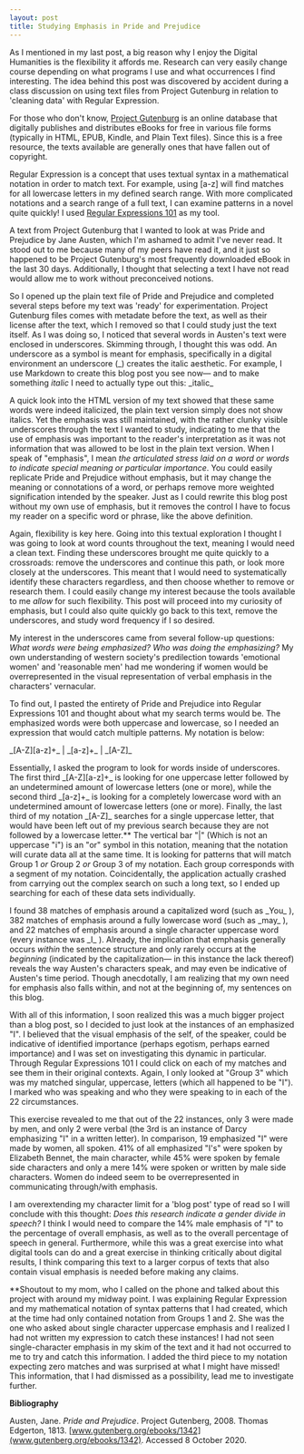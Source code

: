 ```yaml
---
layout: post
title: Studying Emphasis in Pride and Prejudice
---
```


As I mentioned in my last post, a big reason why I enjoy the Digital Humanities is the flexibility it affords me. Research can very easily change course depending on what programs I use and what occurrences I find interesting. The idea behind this post was discovered by accident during a class discussion on using text files from Project Gutenburg in relation to 'cleaning data' with Regular Expression.

For those who don't know, [Project Gutenburg](https://www.gutenberg.org) is an online database that digitally publishes and distributes eBooks for free in various file forms (typically in HTML, EPUB, Kindle, and Plain Text files). Since this is a free resource, the texts available are generally ones that have fallen out of copyright. 

Regular Expression is a concept that uses textual syntax in a mathematical notation in order to match text. For example, using [a-z] will find matches for all lowercase letters in my defined search range. With more complicated notations and a search range of a full text, I can examine patterns in a novel quite quickly! I used [Regular Expressions 101](https://regex101.com) as my tool.

A text from Project Gutenburg that I wanted to look at was Pride and Prejudice by Jane Austen, which I'm ashamed to admit I've never read. It stood out to me because many of my peers have read it, and it just so happened to be Project Gutenburg's most frequently downloaded eBook in the last 30 days. Additionally, I thought that selecting a text I have not read would allow me to work without preconceived notions.

So I opened up the plain text file of Pride and Prejudice and completed several steps before my text was 'ready' for experimentation. Project Gutenburg files comes with metadate before the text, as well as their license after the text, which I removed so that I could study just the text itself. As I was doing so, I noticed that several words in Austen's text were enclosed in underscores. Skimming through, I thought this was odd. An underscore as a symbol is meant for emphasis, specifically in a digital environment an underscore (\_) creates the italic aesthetic. For example, I use Markdown to create this blog post you see now— and to make something _italic_ I need to actually type out this: \_italic\_

A quick look into the HTML version of my text showed that these same words were indeed italicized, the plain text version simply does not show italics. Yet the emphasis was still maintained, with the rather clunky visible underscores through the text I wanted to study, indicating to me that the use of emphasis was important to the reader's interpretation as it was not information that was allowed to be lost in the plain text version. When I speak of "emphasis", I mean *the articulated stress laid on a word or words to indicate special meaning or particular importance*. You could easily replicate Pride and Prejudice without emphasis, but it may change the meaning or connotations of a word, or perhaps remove more weighted signification intended by the speaker. Just as I could rewrite this blog post without my own use of emphasis, but it removes the control I have to focus my reader on a specific word or phrase, like the above definition.


Again, flexibility is key here. Going into this textual exploration I thought I was going to look at word counts throughout the text, meaning I would need a clean text. Finding these underscores brought me quite quickly to a crossroads: remove the underscores and continue this path, or look more closely at the underscores. This meant that I would need to systematically identify these characters regardless, and then choose whether to remove or research them.
I could easily change my interest because the tools available to me *allow* for such flexibility. This post will proceed into my curiosity of emphasis, but I could also quite quickly go back to this text, remove the underscores, and study word frequency if I so desired.

My interest in the underscores came from several follow-up questions: _What words were being emphasized? Who was doing the emphasizing?_ My own understanding of western society's predilection towards 'emotional women' and 'reasonable men' had me wondering if women would be overrepresented in the visual representation of verbal emphasis in the characters' vernacular. 

To find out, I pasted the entirety of Pride and Prejudice into Regular Expressions 101 and thought about what my search terms would be. The emphasized words were both uppercase and lowercase, so I needed an expression that would catch multiple patterns. My notation is below:

 \_[A-Z][a-z]+\_ \|  \_[a-z]+\_  \|  \_[A-Z]\_

Essentially, I asked the program to look for words inside of underscores. The first third  \_[A-Z][a-z]+\_ is looking for one uppercase letter followed by an undetermined amount of lowercase letters (one or more), while the second third \_[a-z]+\_ is looking for a completely lowercase word with an undetermined amount of lowercase letters (one or more). Finally, the last third of my notation \_[A-Z]\_ searches for a single uppercase letter, that would have been left out of my previous search because they are not followed by a lowercase letter.\** The vertical bar "\|" (Which is not an uppercase "i") is an "or" symbol in this notation, meaning that the notation will curate data all at the same time. It is looking for patterns that will match Group 1 *or* Group 2 *or* Group 3 of my notation. Each group corresponds with a segment of my notation.  Coincidentally, the application actually crashed from carrying out the complex search on such a long text, so I ended up searching for each of these data sets individually.

I found 38 matches of emphasis around a capitalized word (such as \_You\_ ), 382 matches of emphasis around a fully lowercase word (such as \_may\_ ), and 22 matches of emphasis around a single character uppercase word (every instance was \_I\_ ). Already, the implication that emphasis generally occurs _within_ the sentence structure and only rarely occurs at the _beginning_ (indicated by the capitalization— in this instance the lack thereof) reveals the way Austen's characters speak, and may even be indicative of Austen's time period. Though anecdotally, I am realizing that my own need for emphasis also falls within, and not at the beginning of, my sentences on this blog.

With all of this information, I soon realized this was a much bigger project than a blog post, so I decided to just look at the instances of an emphasized "I". I believed that the visual emphasis of the self, of the speaker, could be indicative of identified importance (perhaps egotism, perhaps earned importance) and I was set on investigating this dynamic in particular. Through Regular Expressions 101 I could click on each of my matches and see them in their original contexts. Again, I only looked at "Group 3" which was my matched singular, uppercase, letters (which all happened to be "I"). I marked who was speaking and who they were speaking to in each of the 22 circumstances.

This exercise revealed to me that out of the 22 instances, only 3 were made by men, and only 2 were verbal (the 3rd is an instance of Darcy emphasizing "I" in a written letter). In comparison, 19 emphasized "I" were made by women, all spoken. 41% of all emphasized "I's" were spoken by Elizabeth Bennet, the main character, while 45% were spoken by female side characters and only a mere 14% were spoken or written by male side characters. Women do indeed seem to be overrepresented in communicating through/with emphasis. 

I am overextending my character limit for a 'blog post' type of read so I will conclude with this thought: *Does this research indicate a gender divide in speech?* I think I would need to compare the 14% male emphasis of "I" to the percentage of overall emphasis, as well as to the overall percentage of speech in general. Furthermore, while this was a great exercise into what digital tools can do and a great exercise in thinking critically about digital results, I think comparing this text to a larger corpus of texts that also contain visual emphasis is needed before making any claims.

\**Shoutout to my mom, who I called on the phone and talked about this project with around my midway point. I was explaining Regular Expression and my mathematical notation of syntax patterns that I had created, which at the time had only contained notation from Groups 1 and 2. She was the one who asked about single character uppercase emphasis and I realized I had not written my expression to catch these instances! I had not seen single-character emphasis in my skim of the text and it had not occurred to me to try and catch this information. I added the third piece to my notation expecting zero matches and was surprised at what I might have missed! This information, that I had dismissed as a possibility, lead me to investigate further.

**Bibliography**

Austen, Jane. *Pride and Prejudice*. Project Gutenberg, 2008. Thomas Edgerton, 1813. [www.gutenberg.org/ebooks/1342](www.gutenberg.org/ebooks/1342). Accessed 8 October 2020.